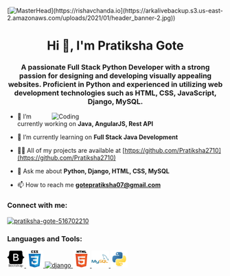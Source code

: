 [![MasterHead]([https://1.bp.blogspot.com/-7A4WynwLsM...)](https://rishavchanda.io](https://arkalivebackup.s3.us-east-2.amazonaws.com/uploads/2021/01/header_banner-2.jpg))
<h1 align="center">Hi 👋, I'm Pratiksha Gote</h1>
<h3 align="center">A passionate Full Stack Python Developer with a strong passion for designing and developing visually appealing websites. Proficient in Python and experienced in utilizing web development technologies such as HTML, CSS, JavaScript, Django, MySQL.</h3>
<img align="right" alt="Coding" width="400" src="https://user-images.githubusercontent.com/74038190/221352975-94759904-aa4c-4032-a8ab-b546efb9c478.gif">

- 🔭 I’m currently working on **Java, AngularJS, Rest API**

- 🌱 I’m currently learning on **Full Stack Java Development**

- 👨‍💻 All of my projects are available at [https://github.com/Pratiksha2710](https://github.com/Pratiksha2710)

- 💬 Ask me about **Python, Django, HTML, CSS, MySQL**

- 📫 How to reach me **gotepratiksha07@gmail.com**

<h3 align="left">Connect with me:</h3>
<p align="left">
<a href="https://linkedin.com/in/pratiksha-gote-516702210" target="blank"><img align="center" src="https://raw.githubusercontent.com/rahuldkjain/github-profile-readme-generator/master/src/images/icons/Social/linked-in-alt.svg" alt="pratiksha-gote-516702210" height="30" width="40" /></a>
</p>

<h3 align="left">Languages and Tools:</h3>
<p align="left"> <a href="https://getbootstrap.com" target="_blank" rel="noreferrer"> <img src="https://raw.githubusercontent.com/devicons/devicon/master/icons/bootstrap/bootstrap-plain-wordmark.svg" alt="bootstrap" width="40" height="40"/> </a> <a href="https://www.w3schools.com/css/" target="_blank" rel="noreferrer"> <img src="https://raw.githubusercontent.com/devicons/devicon/master/icons/css3/css3-original-wordmark.svg" alt="css3" width="40" height="40"/> </a> <a href="https://www.djangoproject.com/" target="_blank" rel="noreferrer"> <img src="https://cdn.worldvectorlogo.com/logos/django.svg" alt="django" width="40" height="40"/> </a> <a href="https://www.w3.org/html/" target="_blank" rel="noreferrer"> <img src="https://raw.githubusercontent.com/devicons/devicon/master/icons/html5/html5-original-wordmark.svg" alt="html5" width="40" height="40"/> </a> <a href="https://www.mysql.com/" target="_blank" rel="noreferrer"> <img src="https://raw.githubusercontent.com/devicons/devicon/master/icons/mysql/mysql-original-wordmark.svg" alt="mysql" width="40" height="40"/> </a> <a href="https://www.python.org" target="_blank" rel="noreferrer"> <img src="https://raw.githubusercontent.com/devicons/devicon/master/icons/python/python-original.svg" alt="python" width="40" height="40"/> </a> </p>
